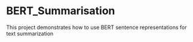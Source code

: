 # BERT_Summarisation
This project demonstrates how to use BERT sentence representations for text summarization
